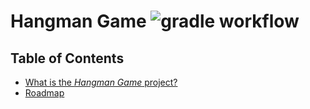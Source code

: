 # Hangman Game ![gradle workflow](https://github.com/MaksimSavich/Hangman_APCSP_Project/actions/workflows/gradle.yml/badge.svg)

## Table of Contents

- [What is the *Hangman Game* project?](#hangman-game-maven-workflowhttpsgithubcommaksimsavichhangmanactionsworkflowsmavenymlbadgesvg)
- [Roadmap](https://github.com/MaksimSavich/Hangman/wiki/Roadmap)
